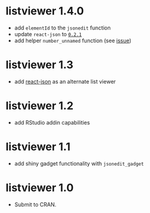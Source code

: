# listviewer 1.4.0

* add `elementId` to the `jsonedit` function
* update `react-json` to [`0.2.1`](https://github.com/arqex/react-json/releases/tag/0.2.1)
* add helper `number_unnamed` function (see [issue](https://github.com/timelyportfolio/listviewer/issues/18))

# listviewer 1.3

* add [react-json](https://github.com/arqex/react-json) as an alternate list viewer

# listviewer 1.2

* add RStudio addin capabilities

# listviewer 1.1

* add shiny gadget functionality with `jsonedit_gadget`

# listviewer 1.0

* Submit to CRAN.



